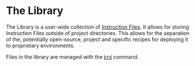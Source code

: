 # The Library

The Library is a user-wide collection of [Instruction Files](file-format). It allows for storing Instruction Files outside of project directories. This allows for the separation of the, potentially open-source, project and specific recipes for deploying it to proprietary environments.

Files in the library are managed with the [`btd`](commands) command.

